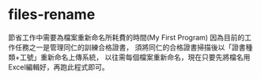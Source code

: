 # files-rename
節省工作中需要為檔案重新命名所耗費的時間(My First Program)
因為目前的工作任務之一是管理同仁的訓練合格證書，
須將同仁的合格證書掃描後以「證書種類+工號」重新命名上傳系統，
以往需每個檔案重新命名，現在只要先將檔名用Excel編輯好，再跑此程式即可。
